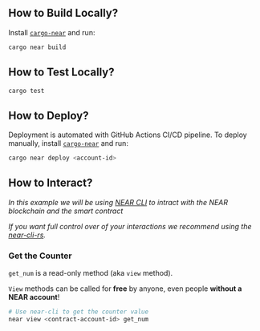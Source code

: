 ## How to Build Locally?

Install [`cargo-near`](https://github.com/near/cargo-near) and run:

```bash
cargo near build
```

## How to Test Locally?

```bash
cargo test
```

## How to Deploy?

Deployment is automated with GitHub Actions CI/CD pipeline. To deploy manually,
install [`cargo-near`](https://github.com/near/cargo-near) and run:

```bash
cargo near deploy <account-id>
```

## How to Interact?

_In this example we will be using [NEAR CLI](https://github.com/near/near-cli)
to intract with the NEAR blockchain and the smart contract_

_If you want full control over of your interactions we recommend using the
[near-cli-rs](https://near.cli.rs)._

### Get the Counter

`get_num` is a read-only method (aka `view` method).

`View` methods can be called for **free** by anyone, even people **without a
NEAR account**!

```bash
# Use near-cli to get the counter value
near view <contract-account-id> get_num
```
